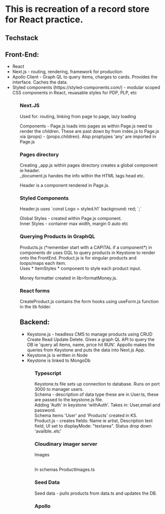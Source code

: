 # This is recreation of a record store for React practice.

## Techstack

## Front-End:

<ul>
<li>React</li>
<li>Next.js - routing, rendering, framework for production</li>
<li>Apollo Client - Graph QL to query items, charges to cards. Provides the interface. Caches the data.</li>
<li>Styled components (https://styled-components.com/) - modular scoped CSS components in React, reuasable styles for PDP, PLP, etc</li>
<ul>

### Next.JS

<p>Used for: routing, linking from page to page, lazy loading </p>

<p>Components - Page.js loads into pages as <Page> </Page> within Page.js need to render the children. These are past down by from index.js to Page.js via (props) -  {props.children}. Alsp proptypes 'any' are imported in Page.js</p>

### Pages directory

<p>
Creating _app.js within pages directory creates a global component ie header.<br>
_document.js handes the info within the HTML tags head etc. 
</p>
<p>
Header is a component rendered in Page.js.
</p>

### Styled Components

<p>
Header.js uses `const Logo = styled.h1`
  background: red;
`;` <br>

Global Styles - created within Page.js component.<br>
Inner Styles - container max width, margin 0 auto etc

</p>

### Querying Products in GraphQL

<p>
Products.js (*remember start with a CAPITAL if a component*) in components dir uses GQL to query products in Keystone to render onto the FrontEnd. Product.js is for singular products and loops/maps each item.<br>
Uses * ItemStyles * component to style each product input.
</p>
<p>
Money formatter created in lib>formatMoney.js.
</p>

### React forms

<p>
CreateProduct.js contains the form hooks using useForm.js function in the lib folder.
</p>

## Backend:

<ul>
<li>Keystone.js - headless CMS to manage products using CRUD  Create Read Update Delete. Gives a graph QL API to query the DB ie 'query all items, name, price hit RUN'. Appollo makes the queries from Keystone and puts the data into Next.js App.</li>
<li>Keystone.js is written in Node</li>
<li>Keystone is linked to MongoDb</li>
<ul>

### Typescript

<p>
Keystone.ts file sets up connection to database. Runs on port 3000 to manager users.<br>
Schema - description of data type these are in User.ts, these are passed to the keystone.js file.<br>
Adding 'Auth' in keystone 'withAuth'. Takes in: User,email and password.<br>
Schema items 'User' and 'Products' created in KS. <br>
Product.js - creates fields: Name ie artist, Description text field, UI set to displayMode: "textarea". Status drop down 'availble..etc'
</p>

### Cloudinary imager server

<p>Images</p><br>
In schemas ProductImages.ts

### Seed Data

<p>Seed data - pulls products from data.ts and updates the DB. 
</p>

### Apollo

<p>

</p>
